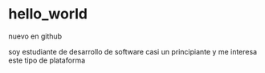 # hello_world
nuevo en github

soy estudiante de desarrollo de software casi un principiante y me interesa este tipo de plataforma 
